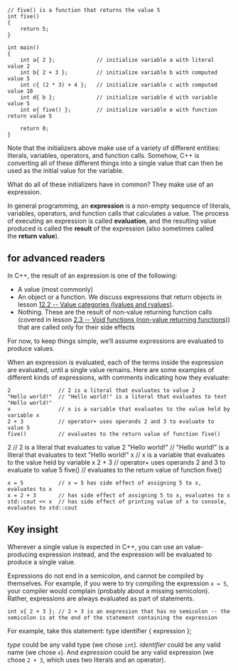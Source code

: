 ```
// five() is a function that returns the value 5
int five()
{
    return 5;
}

int main()
{
    int a{ 2 };             // initialize variable a with literal value 2
    int b{ 2 + 3 };         // initialize variable b with computed value 5
    int c{ (2 * 3) + 4 };   // initialize variable c with computed value 10
    int d{ b };             // initialize variable d with variable value 5
    int e{ five() };        // initialize variable e with function return value 5

    return 0;
}
```


Note that the initializers above make use of a variety of different entities: literals, variables, operators, and function calls. Somehow, C++ is converting all of these different things into a single value that can then be used as the initial value for the variable.

What do all of these initializers have in common? They make use of an expression.

In general programming, an **expression** is a non-empty sequence of literals, variables, operators, and function calls that calculates a value. The process of executing an expression is called **evaluation**, and the resulting value produced is called the **result** of the expression (also sometimes called the **return value**).

## for advanced readers 
In C++, the result of an expression is one of the following:

- A value (most commonly)
- An object or a function. We discuss expressions that return objects in lesson [12.2 -- Value categories (lvalues and rvalues)](https://www.learncpp.com/cpp-tutorial/value-categories-lvalues-and-rvalues/).
- Nothing. These are the result of non-value returning function calls (covered in lesson [2.3 -- Void functions (non-value returning functions)](https://www.learncpp.com/cpp-tutorial/void-functions-non-value-returning-functions/)) that are called only for their side effects

For now, to keep things simple, we’ll assume expressions are evaluated to produce values. 


When an expression is evaluated, each of the terms inside the expression are evaluated, until a single value remains. Here are some examples of different kinds of expressions, with comments indicating how they evaluate:


```
2               // 2 is a literal that evaluates to value 2
"Hello world!"  // "Hello world!" is a literal that evaluates to text "Hello world!"
x               // x is a variable that evaluates to the value held by variable x
2 + 3           // operator+ uses operands 2 and 3 to evaluate to value 5
five()          // evaluates to the return value of function five()
```
2               // 2 is a literal that evaluates to value 2
"Hello world!"  // "Hello world!" is a literal that evaluates to text "Hello world!"
x               // x is a variable that evaluates to the value held by variable x
2 + 3           // operator+ uses operands 2 and 3 to evaluate to value 5
five()          // evaluates to the return value of function five()

```
x = 5           // x = 5 has side effect of assigning 5 to x, evaluates to x
x = 2 + 3       // has side effect of assigning 5 to x, evaluates to x
std::cout << x  // has side effect of printing value of x to console, evaluates to std::cout
```
## Key insight  
Wherever a single value is expected in C++, you can use an value-producing expression instead, and the expression will be evaluated to produce a single value. 



Expressions do not end in a semicolon, and cannot be compiled by themselves. For example, if you were to try compiling the expression `x = 5`, your compiler would complain (probably about a missing semicolon). Rather, expressions are always evaluated as part of statements.


```
int x{ 2 + 3 }; // 2 + 3 is an expression that has no semicolon -- the semicolon is at the end of the statement containing the expression
```
For example, take this statement: 
type identifier { expression };

_type_ could be any valid type (we chose `int`). _identifier_ could be any valid name (we chose `x`). And _expression_ could be any valid expression (we chose `2 + 3`, which uses two literals and an operator).


